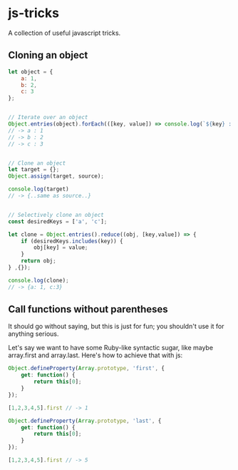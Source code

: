 # js-tricks

A collection of useful javascript tricks.

## Cloning an object
```javascript
let object = {
    a: 1,
    b: 2,
    c: 3
};


// Iterate over an object
Object.entries(object).forEach(([key, value]) => console.log(`${key} : ${value}`));
// -> a : 1
// -> b : 2
// -> c : 3


// Clone an object
let target = {};
Object.assign(target, source);

console.log(target)
// -> {..same as source..}


// Selectively clone an object
const desiredKeys = ['a', 'c'];

let clone = Object.entries().reduce((obj, [key,value]) => {
    if (desiredKeys.includes(key)) {
        obj[key] = value;
    }
    return obj;
} ,{});

console.log(clone);
// -> {a: 1, c:3}
```

## Call functions without parentheses
It should go without saying, but this is just for fun; you shouldn't use it for anything serious.

Let's say we want to have some Ruby-like syntactic sugar, like maybe array.first and array.last. Here's how to achieve that with js:

```javascript
Object.defineProperty(Array.prototype, 'first', {
    get: function() {
        return this[0];
    }
});

[1,2,3,4,5].first // -> 1

Object.defineProperty(Array.prototype, 'last', {
    get: function() {
        return this[0];
    }
});

[1,2,3,4,5].first // -> 5
```
